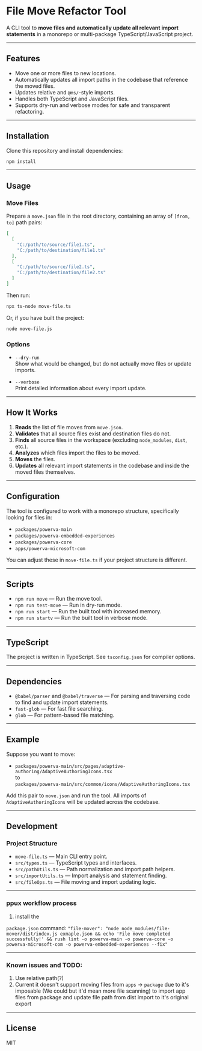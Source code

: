 # File Move Refactor Tool

A CLI tool to **move files and automatically update all relevant import statements** in a monorepo or multi-package TypeScript/JavaScript project.

---

## Features

- Move one or more files to new locations.
- Automatically updates all import paths in the codebase that reference the moved files.
- Updates relative and `@ms/`-style imports.
- Handles both TypeScript and JavaScript files.
- Supports dry-run and verbose modes for safe and transparent refactoring.

---

## Installation

Clone this repository and install dependencies:

```bash
npm install
```

---

## Usage

### Move Files

Prepare a `move.json` file in the root directory, containing an array of `[from, to]` path pairs:

```json
[
  [
    "C:/path/to/source/file1.ts",
    "C:/path/to/destination/file1.ts"
  ],
  [
    "C:/path/to/source/file2.ts",
    "C:/path/to/destination/file2.ts"
  ]
]
```

Then run:

```bash
npx ts-node move-file.ts
```

Or, if you have built the project:

```bash
node move-file.js
```

### Options

- `--dry-run`  
  Show what would be changed, but do not actually move files or update imports.

- `--verbose`  
  Print detailed information about every import update.

---

## How It Works

1. **Reads** the list of file moves from `move.json`.
2. **Validates** that all source files exist and destination files do not.
3. **Finds** all source files in the workspace (excluding `node_modules`, `dist`, etc.).
4. **Analyzes** which files import the files to be moved.
5. **Moves** the files.
6. **Updates** all relevant import statements in the codebase and inside the moved files themselves.

---

## Configuration

The tool is configured to work with a monorepo structure, specifically looking for files in:

- `packages/powerva-main`
- `packages/powerva-embedded-experiences`
- `packages/powerva-core`
- `apps/powerva-microsoft-com`

You can adjust these in `move-file.ts` if your project structure is different.

---

## Scripts

- `npm run move` — Run the move tool.
- `npm run test-move` — Run in dry-run mode.
- `npm run start` — Run the built tool with increased memory.
- `npm run startv` — Run the built tool in verbose mode.

---

## TypeScript

The project is written in TypeScript. See `tsconfig.json` for compiler options.

---

## Dependencies

- `@babel/parser` and `@babel/traverse` — For parsing and traversing code to find and update import statements.
- `fast-glob` — For fast file searching.
- `glob` — For pattern-based file matching.

---

## Example

Suppose you want to move:

- `packages/powerva-main/src/pages/adaptive-authoring/AdaptiveAuthoringIcons.tsx`  
  to  
  `packages/powerva-main/src/common/icons/AdaptiveAuthoringIcons.tsx`

Add this pair to `move.json` and run the tool. All imports of `AdaptiveAuthoringIcons` will be updated across the codebase.

---

## Development

### Project Structure

- `move-file.ts` — Main CLI entry point.
- `src/types.ts` — TypeScript types and interfaces.
- `src/pathUtils.ts` — Path normalization and import path helpers.
- `src/importUtils.ts` — Import analysis and statement finding.
- `src/fileOps.ts` — File moving and import updating logic.

---

### ppux workflow process
1. install the 

`package.json` command: `"file-mover": "node node_modules/file-mover/dist/index.js exmaple.json && echo 'File move completed successfully!' && rush lint -o powerva-main -o powerva-core -o powerva-microsoft-com -o powerva-embedded-experiences --fix"`

---

### Known issues and TODO:
1. Use relative path(?)
2. Current it doesn't support moving files from `apps` -> `package` due to it's imposable (We could but it'd mean more file scanning) to import app files from package and update file path from dist import to it's original export

---

## License

MIT
